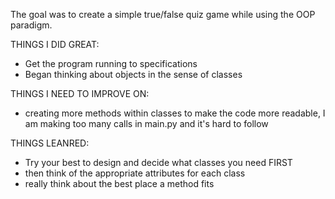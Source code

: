 The goal was to create a simple true/false quiz game while using the OOP paradigm.

THINGS I DID GREAT:
  - Get the program running to specifications
  - Began thinking about objects in the sense of classes
  
THINGS I NEED TO IMPROVE ON:
  - creating more methods within classes to make the code more readable, I am making too many calls in main.py and it's hard to follow

THINGS LEANRED:
  - Try your best to design and decide what classes you need FIRST
  - then think of the appropriate attributes for each class
  - really think about the best place a method fits
  
  
